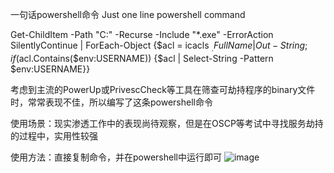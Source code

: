 一句话powershell命令
Just one line powershell command


Get-ChildItem -Path "C:\" -Recurse -Include "*.exe" -ErrorAction SilentlyContinue | ForEach-Object {$acl = icacls $_.FullName | Out-String; if ($acl.Contains($env:USERNAME)) {$acl | Select-String -Pattern $env:USERNAME}}


考虑到主流的PowerUp或PrivescCheck等工具在筛查可劫持程序的binary文件时，常常表现不佳，所以编写了这条powershell命令

使用场景：现实渗透工作中的表现尚待观察，但是在OSCP等考试中寻找服务劫持的过程中，实用性较强

使用方法：直接复制命令，并在powershell中运行即可
![image](https://github.com/SiennaSkies/Service-Binary-Hijacking-Finder/assets/105592340/ef56d799-82e0-4c1a-b710-28e44701f011)


